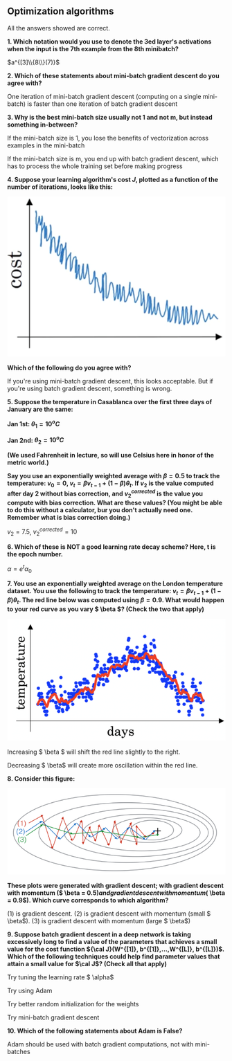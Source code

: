## Optimization algorithms

All the answers showed are correct.

**1. Which notation would you use to denote the 3ed layer's activations when the input is the 7th example from the 8th minibatch?**

$a^{[3]\\{8\\}(7)}$

**2. Which of these statements about mini-batch gradient descent do you agree with?**

One iteration of mini-batch gradient descent (computing on a single mini-batch) is faster than one iteration of batch gradient descent

**3. Why is the best mini-batch size usually not 1 and not m, but instead something in-between?**

If the mini-batch size is 1, you lose the benefits of vectorization across examples in the mini-batch

If the mini-batch size is m, you end up with batch gradient descent, which has to process the whole training set before making progress

**4. Suppose your learning algorithm's cost $J$, plotted as a function of the number of iterations, looks like this:**

<img src="images/q2_1.png" style="zoom:80%;" />

**Which of the following do you agree with?**

If you're using mini-batch gradient descent, this looks acceptable. But if you're using batch gradient descent, something is wrong.

**5. Suppose the temperature in Casablanca over the first three days of January are the same:**

**Jan 1st: $\theta_1 = 10^oC$**

**Jan 2nd: $\theta_2 = 10^oC$**

**(We used Fahrenheit in lecture, so will use Celsius here in honor of the metric world.)**

**Say you use an exponentially weighted average with $\beta = 0.5$ to track the temperature: $v_0 = 0$, $v_t = \beta v_{t-1} + (1-\beta)\theta_t$. If $v_2$ is the value computed after day 2 without bias correction, and $v_2^{corrected}$ is the value you compute with bias correction. What are these values? (You might be able to do this without a calculator, bur you don't actually need one. Remember what is bias correction doing.)**

$v_2 = 7.5$, $v_2^{corrected} = 10$

**6. Which of these is NOT a good learning rate decay scheme? Here, t is the epoch number.**

$\alpha = e^t\alpha_0$

**7. You use an exponentially weighted average on the London temperature dataset. You use the following to track the temperature: $v_t = \beta v_{t-1} + (1-\beta)\theta_t$. The red line below was computed using $\beta = 0.9$. What would happen to your red curve as you vary $ \beta $? (Check the two that apply)**

![](images/q2_2.png)

Increasing $ \beta $ will shift the red line slightly to the right.

Decreasing $ \beta$ will create more oscillation within the red line.

**8. Consider this figure:**

![](images/q2_3.png)

**These plots were generated with gradient descent; with gradient descent with momentum ($ \beta = 0.5$) and gradient descent with momentum ($ \beta = 0.9$). Which curve corresponds to which algorithm?**

(1) is gradient descent. (2) is gradient descent with momentum (small $ \beta$). (3) is gradient descent with momentum (large $ \beta$)

**9. Suppose batch gradient descent in a deep network is taking excessively long to find a value of the parameters that achieves a small value for the cost function ${\cal J}(W^{[1]}, b^{[1]},...,W^{[L]}, b^{[L]})$. Which of the following techniques could help find parameter values that attain a small value for $\cal J$? (Check all that apply)**

Try tuning the learning rate $ \alpha$

Try using Adam

Try better random initialization for the weights

Try mini-batch gradient descent

**10. Which of the following statements about Adam is False?**

Adam should be used with batch gradient computations, not with mini-batches